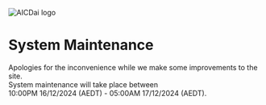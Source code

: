![AICDai logo](img/logo.jpg)

System Maintenance
==================

Apologies for the inconvenience while we make some improvements to the site.  
System maintenance will take place between  
10:00PM 16/12/2024 (AEDT) - 05:00AM 17/12/2024 (AEDT).